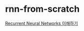 # rnn-from-scratch

[Recurrent Neural Networks 이해하기](http://nbviewer.jupyter.org/github/dreamgonfly/rnn-from-scratch/blob/master/Recurrent%20Neural%20Networks%20이해하기.ipynb)
